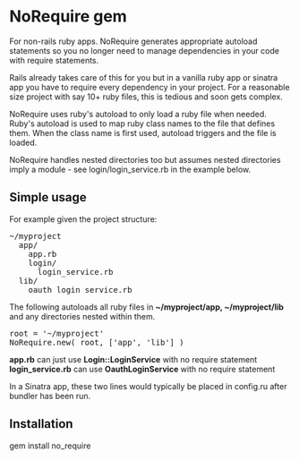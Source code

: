 # NoRequire gem
For non-rails ruby apps. NoRequire generates appropriate autoload statements so you no longer need to manage dependencies in your code with require statements.

Rails already takes care of this for you but in a vanilla ruby app or sinatra app you have to require every dependency in your project.
For a reasonable size project with say 10+ ruby files, this is tedious and soon gets complex.

NoRequire uses ruby's autoload to only load a ruby file when needed. Ruby's autoload is used to map ruby class names to the file that defines them.
When the class name is first used, autoload triggers and the file is loaded.

NoRequire handles nested directories too but assumes nested directories imply a module - see login/login_service.rb in the example below.

## Simple usage

For example given the project structure:

<pre>
~/myproject
  app/
    app.rb
    login/
      login_service.rb
  lib/
    oauth_login_service.rb
</pre>

The following autoloads all ruby files in **~/myproject/app, ~/myproject/lib** and any directories nested within them.

<pre>
root = '~/myproject'
NoRequire.new( root, ['app', 'lib'] )
</pre>

**app.rb** can just use **Login::LoginService** with no require statement
<br/>**login_service.rb** can use **OauthLoginService** with no require statement

In a Sinatra app, these two lines would typically be placed in config.ru after bundler has been run.

## Installation

gem install no_require



